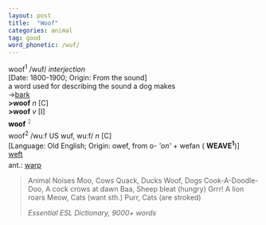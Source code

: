 ```yaml
---
layout: post
title:  "Woof"
categories: animal
tag: good
word_phonetic: /wuf/
---
```

<DIV style="MARGIN: 0px 0px 5px">woof<SUP>1</SUP> /wuf/ <I>interjection</I> <BR>[Date: 1800-1900; Origin: From the sound]<BR>a word used for describing the sound a dog makes<BR>→<A href="{{ site.baseurl }}/bark"><U>bark</U></A><BR><B>&gt;woof</B> <I>n</I> [C] <BR><B>&gt;woof</B> <I>v</I> [I]</DIV>
<DIV style="COLOR: #808080; MARGIN: 0px 0px 5px; LINE-HEIGHT: normal"><SPAN style="FONT-SIZE: 10.5pt; COLOR: #000000; LINE-HEIGHT: normal"><B>woof</B></SPAN> <SUP style="FONT-SIZE: 83%; LINE-HEIGHT: normal">2</SUP> </DIV>
<DIV style="MARGIN: 0px 0px 5px">woof<SUP>2</SUP> /wuːf US wuf, wuːf/ <I>n</I> [C] <BR>[Language: Old English; Origin: owef, from o- <I>'on'</I> + wefan ( <B>WEAVE<SUP>1</SUP></B>)]<BR><A href="{{ site.baseurl }}/weft"><U>weft</U></A></DIV>
<DIV style="MARGIN: 0px 0px 5px">
<DIV style="MARGIN: 4px 0px">ant.: <A href="{{ site.baseurl }}/warp"><U>warp</U></A></DIV></DIV>

> Animal Noises
> Moo, Cows
> Quack, Ducks
> Woof, Dogs
> Cook-A-Doodle-Doo, A cock crows at dawn
> Baa, Sheep bleat (hungry)
> Grrr! A lion roars
> Meow, Cats (want sth.)
> Purr, Cats (are stroked)
> 
> <cite>Essential ESL Dictionary, 9000+ words</cite>